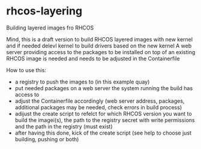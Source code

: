# rhcos-layering
Building layered images fro RHCOS

Mind, this is a draft version to build RHCOS layered images with new kernel and if needed delevl kernel to build drivers based on the new kernel
A web server providing access to the packages to be installed on top of an existing RHCOS image is needed and needs to be adjusted in the Containerfile

How to use this:
 - a registry to push the images to (in this example quay)
 - put needed packages on a web server the system running the build has access to 
 - adjust the Containerfile accordingly (web server address, packages, additional packages may be needed, check errors in build process)
 - adijust the create script to refelct for which RHCOS version you want to build the imagei(s), the path to the registry secret with write permissions and the path in the registry (must exist)
 - after having this done, kick of the create script (see help to choose just building, pushing or both)
